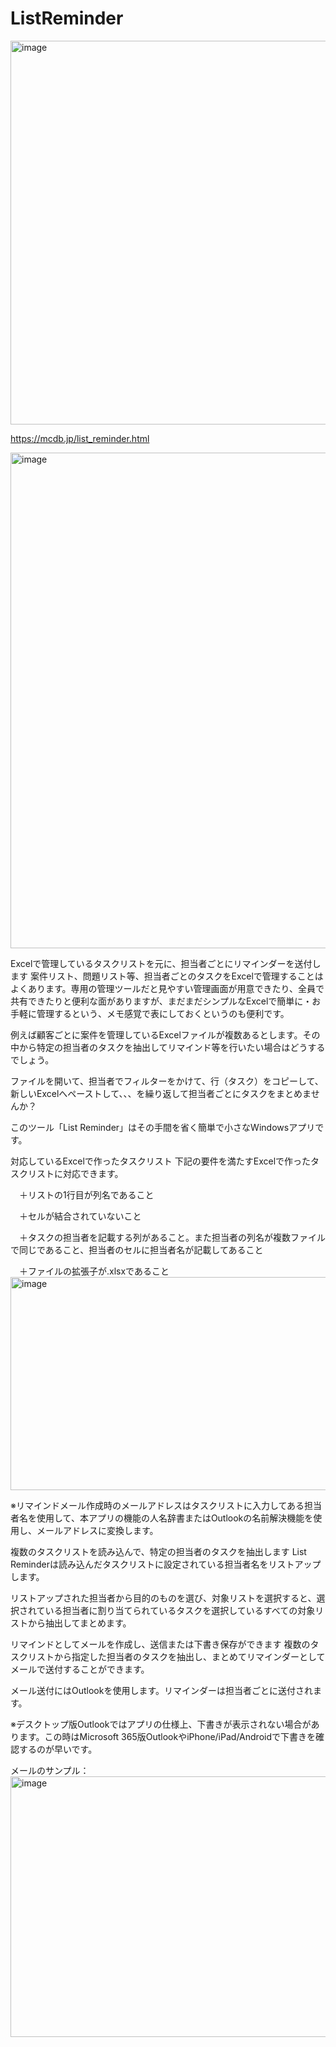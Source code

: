 # ListReminder
<img width="614" height="614" alt="image" src="https://github.com/user-attachments/assets/5bfdbc33-11ca-4355-b8a1-cc102aa8bddf" />


https://mcdb.jp/list_reminder.html

<img width="786" height="793" alt="image" src="https://github.com/user-attachments/assets/71ce0cb9-155b-488a-b4b3-5f17043ea8f3" />

Excelで管理しているタスクリストを元に、担当者ごとにリマインダーを送付します
案件リスト、問題リスト等、担当者ごとのタスクをExcelで管理することはよくあります。専用の管理ツールだと見やすい管理画面が用意できたり、全員で共有できたりと便利な面がありますが、まだまだシンプルなExcelで簡単に・お手軽に管理するという、メモ感覚で表にしておくというのも便利です。

例えば顧客ごとに案件を管理しているExcelファイルが複数あるとします。その中から特定の担当者のタスクを抽出してリマインド等を行いたい場合はどうするでしょう。

ファイルを開いて、担当者でフィルターをかけて、行（タスク）をコピーして、新しいExcelへペーストして、、、を繰り返して担当者ごとにタスクをまとめませんか？

このツール「List Reminder」はその手間を省く簡単で小さなWindowsアプリです。

対応しているExcelで作ったタスクリスト
下記の要件を満たすExcelで作ったタスクリストに対応できます。

　＋リストの1行目が列名であること 

　＋セルが結合されていないこと 

　＋タスクの担当者を記載する列があること。また担当者の列名が複数ファイルで同じであること、担当者のセルに担当者名が記載してあること 

　＋ファイルの拡張子が.xlsxであること 
<img width="762" height="341" alt="image" src="https://github.com/user-attachments/assets/e6c2cc91-b63a-49b6-a12b-d6d2cd505592" />

 ※リマインドメール作成時のメールアドレスはタスクリストに入力してある担当者名を使用して、本アプリの機能の人名辞書またはOutlookの名前解決機能を使用し、メールアドレスに変換します。

複数のタスクリストを読み込んで、特定の担当者のタスクを抽出します
List Reminderは読み込んだタスクリストに設定されている担当者名をリストアップします。

リストアップされた担当者から目的のものを選び、対象リストを選択すると、選択されている担当者に割り当てられているタスクを選択しているすべての対象リストから抽出してまとめます。


リマインドとしてメールを作成し、送信または下書き保存ができます
複数のタスクリストから指定した担当者のタスクを抽出し、まとめてリマインダーとしてメールで送付することができます。

メール送付にはOutlookを使用します。リマインダーは担当者ごとに送付されます。

※デスクトップ版Outlookではアプリの仕様上、下書きが表示されない場合があります。この時はMicrosoft 365版OutlookやiPhone/iPad/Androidで下書きを確認するのが早いです。

メールのサンプル：
<img width="940" height="417" alt="image" src="https://github.com/user-attachments/assets/cd972830-b2b6-4fc7-9499-91a370f25b58" />
